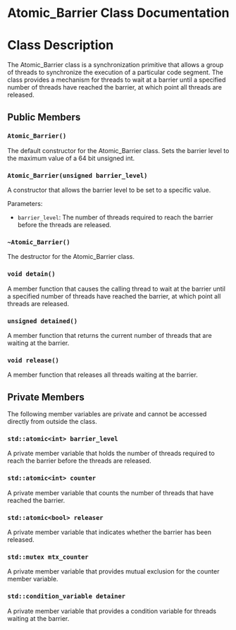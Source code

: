 <h1>Atomic_Barrier Class Documentation</h1>

<h1>Class Description</h1>
<p>The Atomic_Barrier class is a synchronization primitive that allows a group of threads to synchronize the execution of a particular code segment. The class provides a mechanism for threads to wait at a barrier until a specified number of threads have reached the barrier, at which point all threads are released.</p>

<h2>Public Members</h2>

<h3><code>Atomic_Barrier()</code></h3>
<p>The default constructor for the Atomic_Barrier class. Sets the barrier level to the maximum value of a 64 bit unsigned int.</p>

<h3><code>Atomic_Barrier(unsigned barrier_level)</code></h3>
<p>A constructor that allows the barrier level to be set to a specific value.</p>
<p>Parameters:</p>
<ul>
	<li><code>barrier_level</code>: The number of threads required to reach the barrier before the threads are released.</li>
</ul>

<h3><code>~Atomic_Barrier()</code></h3>
<p>The destructor for the Atomic_Barrier class.</p>

<h3><code>void detain()</code></h3>
<p>A member function that causes the calling thread to wait at the barrier until a specified number of threads have reached the barrier, at which point all threads are released.</p>

<h3><code>unsigned detained()</code></h3>
<p>A member function that returns the current number of threads that are waiting at the barrier.</p>

<h3><code>void release()</code></h3>
<p>A member function that releases all threads waiting at the barrier.</p>

<h2>Private Members</h2>
<p>The following member variables are private and cannot be accessed directly from outside the class.</p>

<h3><code>std::atomic&lt;int&gt; barrier_level</code></h3>
<p>A private member variable that holds the number of threads required to reach the barrier before the threads are released.</p>

<h3><code>std::atomic&lt;int&gt; counter</code></h3>
<p>A private member variable that counts the number of threads that have reached the barrier.</p>

<h3><code>std::atomic&lt;bool&gt; releaser</code></h3>
<p>A private member variable that indicates whether the barrier has been released.</p>

<h3><code>std::mutex mtx_counter</code></h3>
<p>A private member variable that provides mutual exclusion for the counter member variable.</p>

<h3><code>std::condition_variable detainer</code></h3>
<p>A private member variable that provides a condition variable for threads waiting at the barrier.</p>
